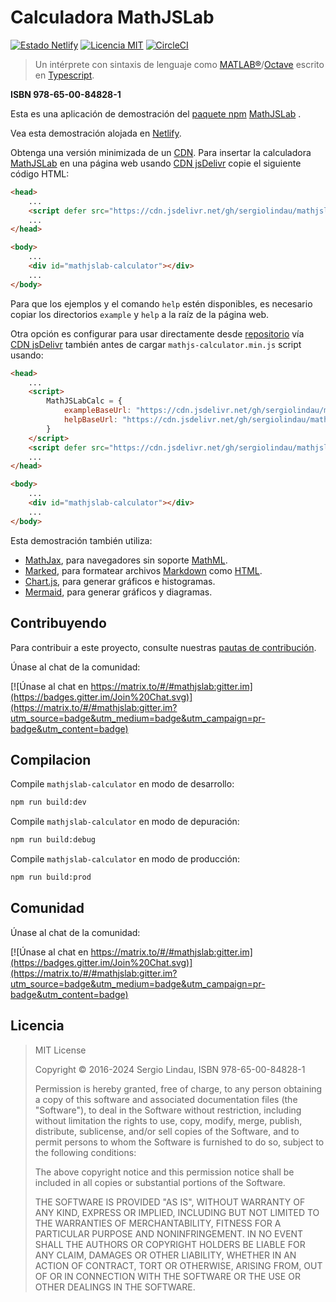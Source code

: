 # Calculadora MathJSLab

[![Estado Netlify](https://api.netlify.com/api/v1/badges/b5d64f05-80e8-4cc6-b428-923447f43621/deploy-status)](https://app.netlify.com/sites/mathjslab/deploys)
[![Licencia MIT](https://img.shields.io/badge/License-MIT-brightgreen.svg)](https://github.com/sergiolindau/mathjslab-calculator/blob/main/LICENSE)
[![CircleCI](https://dl.circleci.com/status-badge/img/gh/sergiolindau/mathjslab-calculator/tree/main.svg?style=svg)](https://dl.circleci.com/status-badge/redirect/gh/sergiolindau/mathjslab-calculator/tree/main)

> Un intérprete con sintaxis de lenguaje como [MATLAB&reg;](https://www.mathworks.com/)/[Octave](https://www.gnu.org/software/octave/) escrito en [Typescript](https://www.typescriptlang.org/).

**ISBN 978-65-00-84828-1**

Esta es una aplicación de demostración del [paquete npm](https://es.wikipedia.org/wiki/Npm) [MathJSLab](https://www.npmjs.com/package/mathjslab) .

Vea esta demostración alojada en [Netlify](https://mathjslab.netlify.app/).

Obtenga una versión minimizada de un [CDN](https://es.wikipedia.org/wiki/Red_de_distribuci%C3%B3n_de_contenidos).
Para insertar la calculadora [MathJSLab](https://www.npmjs.com/package/mathjslab) en una página web usando [CDN jsDelivr](https://www.jsdelivr.com/)
copie el siguiente código HTML:

```html
<head>
    ...
    <script defer src="https://cdn.jsdelivr.net/gh/sergiolindau/mathjslab-calculator/mathjslab-calculator.min.js"></script>
    ...
</head>

<body>
    ...
    <div id="mathjslab-calculator"></div>
    ...
</body>
```

Para que los ejemplos y el comando `help` estén disponibles, es necesario
copiar los directorios `example` y `help` a la raíz de la página web.

Otra opción es configurar para usar directamente desde
[repositorio](https://github.com/sergiolindau/mathjslab-calculator) vía
[CDN jsDelivr](https://www.jsdelivr.com/) también antes de cargar `mathjs-calculator.min.js` script usando:

```html
<head>
    ...
    <script>
        MathJSLabCalc = {
            exampleBaseUrl: "https://cdn.jsdelivr.net/gh/sergiolindau/mathjslab-calculator/",
            helpBaseUrl: "https://cdn.jsdelivr.net/gh/sergiolindau/mathjslab-calculator/",
        }
    </script>
    <script defer src="https://cdn.jsdelivr.net/gh/sergiolindau/mathjslab-calculator/mathjslab-calculator.min.js"></script>
    ...
</head>

<body>
    ...
    <div id="mathjslab-calculator"></div>
    ...
</body>
```

Esta demostración también utiliza:

* [MathJax](https://www.mathjax.org/), para navegadores sin soporte [MathML](https://www.w3.org/Math/).
* [Marked](https://www.npmjs.com/package/marked), para formatear archivos [Markdown](https://www.markdownguide.org/) como [HTML](https://developer.mozilla.org/es/docs/Web/HTML).
* [Chart.js](https://www.chartjs.org/), para generar gráficos e histogramas.
* [Mermaid](https://mermaid.js.org/), para generar gráficos y diagramas.

## Contribuyendo

Para contribuir a este proyecto, consulte nuestras
[pautas de contribución](https://github.com/sergiolindau/mathjslab-calculator/blob/main/CONTRIBUTING.md).

Únase al chat de la comunidad:

[![Únase al chat en https://matrix.to/#/#mathjslab:gitter.im](https://badges.gitter.im/Join%20Chat.svg)](https://matrix.to/#/#mathjslab:gitter.im?utm_source=badge&utm_medium=badge&utm_campaign=pr-badge&utm_content=badge)

## Compilacion

Compile `mathjslab-calculator` en modo de desarrollo:

```bash
npm run build:dev
```

Compile `mathjslab-calculator` en modo de depuración:

```bash
npm run build:debug
```

Compile `mathjslab-calculator` en modo de producción:

```bash
npm run build:prod
```

## Comunidad

Únase al chat de la comunidad:

[![Únase al chat en https://matrix.to/#/#mathjslab:gitter.im](https://badges.gitter.im/Join%20Chat.svg)](https://matrix.to/#/#mathjslab:gitter.im?utm_source=badge&utm_medium=badge&utm_campaign=pr-badge&utm_content=badge)

## Licencia

>MIT License
>
>Copyright &copy; 2016-2024 Sergio Lindau, ISBN 978-65-00-84828-1
>
>Permission is hereby granted, free of charge, to any person obtaining a copy
>of this software and associated documentation files (the "Software"), to deal
>in the Software without restriction, including without limitation the rights
>to use, copy, modify, merge, publish, distribute, sublicense, and/or sell
>copies of the Software, and to permit persons to whom the Software is
>furnished to do so, subject to the following conditions:
>
>The above copyright notice and this permission notice shall be included in all
>copies or substantial portions of the Software.
>
>THE SOFTWARE IS PROVIDED "AS IS", WITHOUT WARRANTY OF ANY KIND, EXPRESS OR
>IMPLIED, INCLUDING BUT NOT LIMITED TO THE WARRANTIES OF MERCHANTABILITY,
>FITNESS FOR A PARTICULAR PURPOSE AND NONINFRINGEMENT. IN NO EVENT SHALL THE
>AUTHORS OR COPYRIGHT HOLDERS BE LIABLE FOR ANY CLAIM, DAMAGES OR OTHER
>LIABILITY, WHETHER IN AN ACTION OF CONTRACT, TORT OR OTHERWISE, ARISING FROM,
>OUT OF OR IN CONNECTION WITH THE SOFTWARE OR THE USE OR OTHER DEALINGS IN THE
>SOFTWARE.

